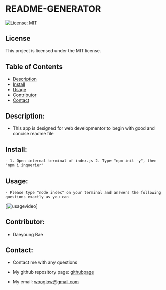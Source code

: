 # README-GENERATOR

  [![License: MIT](https://img.shields.io/badge/License-MIT-yellow.svg)](https://opensource.org/licenses/MIT)
  
  ## License
  
  This project is licensed under the MIT license.
  
  

## Table of Contents
- [Description](#description)
- [Install](#install)
- [Usage](#usage)
- [Contributor](#contributor)
- [Contact](#contact)



## Description: 
- This app is designed for web developmentor to begin with good and concise readme file

## Install:
    - 1. Open internal terminal of index.js 2. Type "npm init -y", then "npm i inquerier" 

## Usage: 
    - Please type "node index" on your terminal and answers the following questions exactly as you can

[![usagevideo](./utils/Readme-file-generator-trial-video)]

## Contributor:  
- Daeyoung Bae 

## Contact:
- Contact me with any questions
- My github repository page: [githubpage](https://github.com/wooglow/readme-generator)

- My email: wooglow@gmail.com
